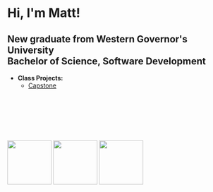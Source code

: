 <h1>Hi, I'm Matt! </h1>
<h2>New graduate from Western Governor's University<br/> Bachelor of Science, Software Development</h2>



- <b>Class Projects:</b>
  - [Capstone](https://github.com/mcdonaldmn/FrazierPawTracks.git)
<!--  - [Ransomware Proof of Concept (Decrypter)](https://github.com/joshmadakor1/DecrypterPOC)
  - [Keylogger with Email Capability](https://github.com/joshmadakor1/Key-Logger-With-Email) -->

<br><br><br><br><br><br>
<img src="https://github.com/mcdonaldmn/mcdonaldmn/assets/143458943/f97c7212-92e6-4f29-81f0-d81aeeab492e" width="100" height="100">
<img src="https://github.com/mcdonaldmn/mcdonaldmn/assets/143458943/e89708af-e49e-4b1c-be8c-c77787cb19cc" width="100" height="100">
<img src="https://github.com/mcdonaldmn/mcdonaldmn/assets/143458943/822e3fff-0a69-42f2-b615-85cc156d9ac2" width="100" height="100">



<!--

Here are some ideas to get you started:

- 🔭 I’m currently working on ...

- 🌱 I’m currently learning ...
- 👯 I’m looking to collaborate on ..
- 🤔 I’m looking for help with ...
- 💬 Ask me about ...
- 📫 How to reach me: ...
- 😄 Pronouns: ...
- ⚡ Fun fact: ...
-->
